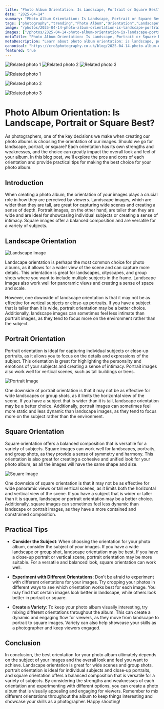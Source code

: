 ```yaml
---
title: "Photo Album Orientation: Is Landscape, Portrait or Square Best?"
date: "2025-04-14"
summary: "Photo Album Orientation: Is Landscape, Portrait or Square Best? - A trending topic in photography."
tags: ["photography","trending","Photo Album","Orientation","Landscape","Portrait","Square","Subject","Composition","Versatile","Dynamic","Variety"]
image: "/photos/2025-04-14-photo-album-orientation-is-landscape-portrait-or-square-best--1.jpg"
images: ["/photos/2025-04-14-photo-album-orientation-is-landscape-portrait-or-square-best--1.jpg","/photos/2025-04-14-photo-album-orientation-is-landscape-portrait-or-square-best--2.jpg","/photos/2025-04-14-photo-album-orientation-is-landscape-portrait-or-square-best--3.jpg"]
metaTitle: "Photo Album Orientation: Is Landscape, Portrait or Square Best? | cre8 Photography"
metaDescription: "Learn about photo album orientation: is landscape, portrait or square best? in photography with practical tips and insights."
canonical: "https://cre8photography.co.uk/blog/2025-04-14-photo-album-orientation-is-landscape-portrait-or-square-best-"
featured: true
---
```


<!-- Gallery as HTML -->

<div class="grid grid-cols-1 sm:grid-cols-2 md:grid-cols-3 gap-4">
  <img src="/photos/2025-04-14-photo-album-orientation-is-landscape-portrait-or-square-best--1.jpg" alt="Related photo 1" class="w-full rounded-lg" />
<img src="/photos/2025-04-14-photo-album-orientation-is-landscape-portrait-or-square-best--2.jpg" alt="Related photo 2" class="w-full rounded-lg" />
<img src="/photos/2025-04-14-photo-album-orientation-is-landscape-portrait-or-square-best--3.jpg" alt="Related photo 3" class="w-full rounded-lg" />
</div>


<!-- Gallery as Markdown -->
![Related photo 1](/photos/2025-04-14-photo-album-orientation-is-landscape-portrait-or-square-best--1.jpg)


![Related photo 2](/photos/2025-04-14-photo-album-orientation-is-landscape-portrait-or-square-best--2.jpg)


![Related photo 3](/photos/2025-04-14-photo-album-orientation-is-landscape-portrait-or-square-best--3.jpg)



# Photo Album Orientation: Is Landscape, Portrait or Square Best?

As photographers, one of the key decisions we make when creating our photo albums is choosing the orientation of our images. Should we go for landscape, portrait, or square? Each orientation has its own strengths and weaknesses, and the choice can greatly impact the overall look and feel of your album. In this blog post, we'll explore the pros and cons of each orientation and provide practical tips for making the best choice for your photo album.

## Introduction

When creating a photo album, the orientation of your images plays a crucial role in how they are perceived by viewers. Landscape images, which are wider than they are tall, are great for capturing wide scenes and creating a sense of depth. Portrait images, on the other hand, are taller than they are wide and are ideal for showcasing individual subjects or creating a sense of intimacy. Square images offer a balanced composition and are versatile for a variety of subjects.

## Landscape Orientation

![Landscape Image](/path/to/landscape.jpg)

Landscape orientation is perhaps the most common choice for photo albums, as it allows for a wider view of the scene and can capture more details. This orientation is great for landscapes, cityscapes, and group shots where you want to include multiple subjects in the frame. Landscape images also work well for panoramic views and creating a sense of space and scale.

However, one downside of landscape orientation is that it may not be as effective for vertical subjects or close-up portraits. If you have a subject that is taller than it is wide, portrait orientation may be a better choice. Additionally, landscape images can sometimes feel less intimate than portrait images, as they tend to focus more on the environment rather than the subject.

## Portrait Orientation

Portrait orientation is ideal for capturing individual subjects or close-up portraits, as it allows you to focus on the details and expressions of the subject. This orientation is great for highlighting the personality and emotions of your subjects and creating a sense of intimacy. Portrait images also work well for vertical scenes, such as tall buildings or trees.

![Portrait Image](/path/to/portrait.jpg)

One downside of portrait orientation is that it may not be as effective for wide landscapes or group shots, as it limits the horizontal view of the scene. If you have a subject that is wider than it is tall, landscape orientation may be a better choice. Additionally, portrait images can sometimes feel more static and less dynamic than landscape images, as they tend to focus more on the subject rather than the environment.

## Square Orientation

Square orientation offers a balanced composition that is versatile for a variety of subjects. Square images can work well for landscapes, portraits, and group shots, as they provide a sense of symmetry and harmony. This orientation is also great for creating a cohesive and unified look for your photo album, as all the images will have the same shape and size.

![Square Image](/path/to/square.jpg)

One downside of square orientation is that it may not be as effective for wide panoramic views or tall vertical scenes, as it limits both the horizontal and vertical view of the scene. If you have a subject that is wider or taller than it is square, landscape or portrait orientation may be a better choice. Additionally, square images can sometimes feel less dynamic than landscape or portrait images, as they have a more contained and constrained composition.

## Practical Tips

- **Consider the Subject**: When choosing the orientation for your photo album, consider the subject of your images. If you have a wide landscape or group shot, landscape orientation may be best. If you have a close-up portrait or vertical scene, portrait orientation may be more suitable. For a versatile and balanced look, square orientation can work well.

- **Experiment with Different Orientations**: Don't be afraid to experiment with different orientations for your images. Try cropping your photos in different ways to see which orientation works best for each image. You may find that certain images look better in landscape, while others look better in portrait or square.

- **Create a Variety**: To keep your photo album visually interesting, try mixing different orientations throughout the album. This can create a dynamic and engaging flow for viewers, as they move from landscape to portrait to square images. Variety can also help showcase your skills as a photographer and keep viewers engaged.

## Conclusion

In conclusion, the best orientation for your photo album ultimately depends on the subject of your images and the overall look and feel you want to achieve. Landscape orientation is great for wide scenes and group shots, portrait orientation is ideal for individual subjects and close-up portraits, and square orientation offers a balanced composition that is versatile for a variety of subjects. By considering the strengths and weaknesses of each orientation and experimenting with different options, you can create a photo album that is visually appealing and engaging for viewers. Remember to mix different orientations throughout the album to keep things interesting and showcase your skills as a photographer. Happy shooting!

